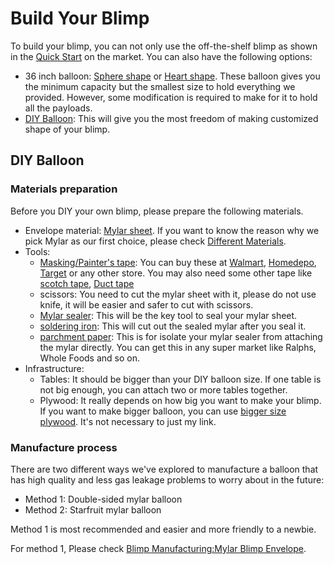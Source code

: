 # Build Your Blimp

To build your blimp, you can not only use the off-the-shelf blimp as shown in the [Quick Start]() on the market. You can also have the following options: 

- 36 inch balloon: [Sphere shape](https://www.amazon.com/Baseball-Jumbo-Sports-Party-Balloons/dp/B07G7FDLBG) or [Heart shape](https://www.amazon.com/Balloons-Romantic-Wedding-Decorations-Champagne/dp/B07MCNTC91). These balloon gives you the minimum capacity but the smallest size to hold everything we provided. However, some modification is required to make for it to hold all the payloads.
- [DIY Balloon](): This will give you the most freedom of making customized shape of your blimp. 


## DIY Balloon

### Materials preparation

Before you DIY your own blimp, please prepare the following materials. 

- Envelope material: [Mylar sheet](http://film.fluffyscarsdale.com/home.html). If you want to know the reason why we pick Mylar as our first choice, please check [Different Materials]().
- Tools: 
  - [Masking/Painter's tape](https://www.amazon.com/dp/B09Y38RKKY): You can buy these at [Walmart](https://www.walmart.com/), [Homedepo](https://www.homedepot.com/?mtc=SEM-BF-CDP-GGL-Multi-Multi-NA-Multi-NA-ETA-NA-NA-NA-NA-BT1-NA-NA-NA-THD&cm_mmc=SEM-BF-CDP-GGL-Multi-Multi-NA-Multi-NA-ETA-NA-NA-NA-NA-BT1-NA-NA-NA-THD-71700000002449093-58700000047535271-43700003817114565&ds_rl=5041&gclid=Cj0KCQjw2_OWBhDqARIsAAUNTTHLn-O567gAP0e3lxsaA8VB52r3M4EZPugEVE_6Pjh4bXTd3QR3a38aAvqqEALw_wcB&gclsrc=aw.ds), [Target](https://www.target.com/c/baby/-/N-5xtly?clkid=aeb41fc7Ne81511ec9ad3e7b09f34e289&lnm=1337494&afid=Parole%20Paris&ref=tgt_adv_xasd0002) or any other store. You may also need some other tape like [scotch tape](https://www.amazon.com/Scotch-Shipping-Packaging-Dispenser-142-6/dp/B000J07BRQ), [Duct tape](https://www.amazon.com/Scotch-Basic-Duct-Rolls-1055-3PK/dp/B01CM2Z4SG)
  - scissors: You need to cut the mylar sheet with it, please do not use knife, it will be easier and safer to cut with scissors.
  - [Mylar sealer](https://www.amazon.com/dp/B001BLU4SA): This will be the key tool to seal your mylar sheet.
  - [soldering iron](https://www.amazon.com/gp/product/B0756VKPTB): This will cut out the sealed mylar after you seal it.
  - [parchment paper](https://www.amazon.com/dp/B079QB239H): This is for isolate your mylar sealer from attaching the mylar directly. You can get this in any super market like Ralphs, Whole Foods and so on.
- Infrastructure: 
  - Tables: It should be bigger than your DIY balloon size. If one table is not big enough, you can attach two or more tables together.
  - Plywood: It really depends on how big you want to make your blimp. If you want to make bigger balloon, you can use [bigger size plywood](https://www.amazon.com/dp/B085VNQM21). It's not necessary to just my link. 

### Manufacture process

There are two different ways we've explored to manufacture a balloon that has high quality and less gas leakage problems to worry about in the future:

- Method 1: Double-sided mylar balloon
- Method 2: Starfruit mylar balloon

Method 1 is most recommended and easier and more friendly to a newbie. 

For method 1, Please check [Blimp Manufacturing:Mylar Blimp Envelope]().

